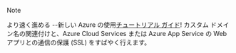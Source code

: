 
> [!NOTE]
> より速く進める --新しい Azure の使用[チュートリアル ガイド](http://support.microsoft.com/kb/2990804)! カスタム ドメイン名の関連付けと、Azure Cloud Services または Azure App Service の Web アプリとの通信の保護 (SSL) をすばやく行えます。
> 
> 

<!---HONumber=Oct15_HO3-->